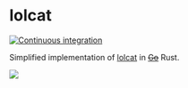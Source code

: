 # lolcat

[![Continuous integration](https://github.com/sw0x2A/lolcat/workflows/Continuous%20integration/badge.svg)](https://github.com/sw0x2A/lolcat/actions?query=workflow%3A%22Continuous+integration%22)

Simplified implementation of [lolcat](https://github.com/busyloop/lolcat) in [~~Go~~](https://github.com/sw0x2A/lolcat/tree/golang) Rust. 

![](http://i3.photobucket.com/albums/y83/SpaceGirl3900/LOLCat-Rainbow.jpg)
